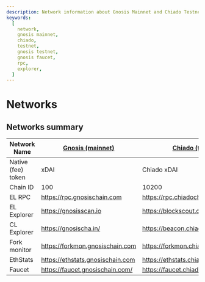 ```yaml
---
description: Network information about Gnosis Mainnet and Chiado Testnet
keywords:
  [
    network,
    gnosis mainnet,
    chiado,
    testnet,
    gnosis testnet,
    gnosis faucet,
    rpc,
    explorer,
  ]
---
```


# Networks

## Networks summary

| Network Name       | [Gnosis (mainnet)](./mainnet.md) | [Chiado (testnet)](./chiado.md)      |
| ------------------ | -------------------------------- | ------------------------------------ |
| Native (fee) token | xDAI                             | Chiado xDAI                          |
| Chain ID           | 100                              | 10200                                |
| EL RPC             | https://rpc.gnosischain.com      | https://rpc.chiadochain.net          |
| EL Explorer        | https://gnosisscan.io            | https://blockscout.com/gnosis/chiado |
| CL Explorer        | https://gnosischa.in/            | https://beacon.chiadochain.net       |
| Fork monitor       | https://forkmon.gnosischain.com  | https://forkmon.chiadochain.net      |
| EthStats           | https://ethstats.gnosischain.com | https://ethstats.chiadochain.net     |
| Faucet             | https://faucet.gnosischain.com/  | https://faucet.chiadochain.net/      |
